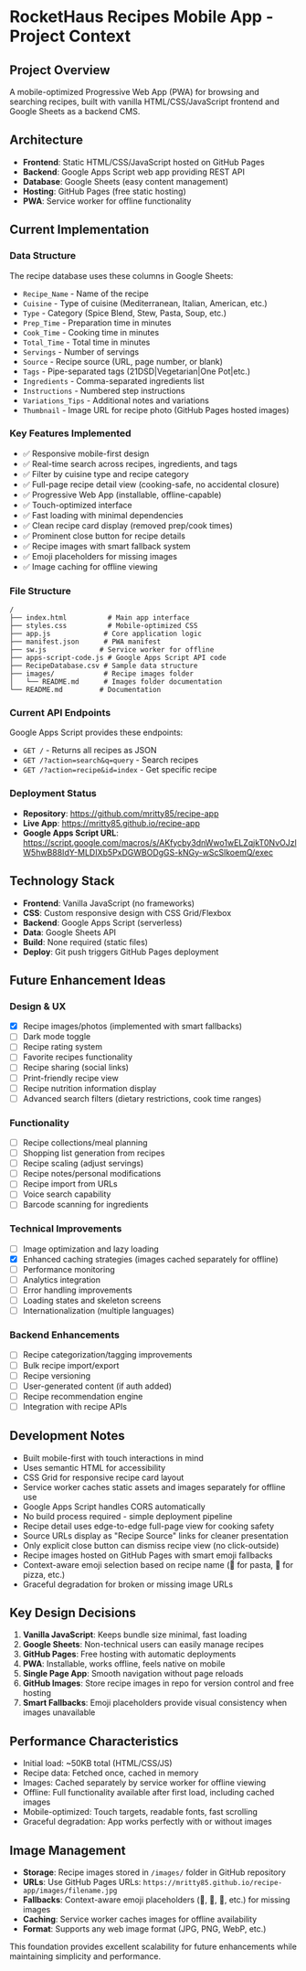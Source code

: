 # RocketHaus Recipes Mobile App - Project Context

## Project Overview
A mobile-optimized Progressive Web App (PWA) for browsing and searching recipes, built with vanilla HTML/CSS/JavaScript frontend and Google Sheets as a backend CMS.

## Architecture
- **Frontend**: Static HTML/CSS/JavaScript hosted on GitHub Pages
- **Backend**: Google Apps Script web app providing REST API
- **Database**: Google Sheets (easy content management)
- **Hosting**: GitHub Pages (free static hosting)
- **PWA**: Service worker for offline functionality

## Current Implementation

### Data Structure
The recipe database uses these columns in Google Sheets:
- `Recipe_Name` - Name of the recipe
- `Cuisine` - Type of cuisine (Mediterranean, Italian, American, etc.)
- `Type` - Category (Spice Blend, Stew, Pasta, Soup, etc.)
- `Prep_Time` - Preparation time in minutes
- `Cook_Time` - Cooking time in minutes  
- `Total_Time` - Total time in minutes
- `Servings` - Number of servings
- `Source` - Recipe source (URL, page number, or blank)
- `Tags` - Pipe-separated tags (21DSD|Vegetarian|One Pot|etc.)
- `Ingredients` - Comma-separated ingredients list
- `Instructions` - Numbered step instructions
- `Variations_Tips` - Additional notes and variations
- `Thumbnail` - Image URL for recipe photo (GitHub Pages hosted images)

### Key Features Implemented
- ✅ Responsive mobile-first design
- ✅ Real-time search across recipes, ingredients, and tags
- ✅ Filter by cuisine type and recipe category
- ✅ Full-page recipe detail view (cooking-safe, no accidental closure)
- ✅ Progressive Web App (installable, offline-capable)
- ✅ Touch-optimized interface
- ✅ Fast loading with minimal dependencies
- ✅ Clean recipe card display (removed prep/cook times)
- ✅ Prominent close button for recipe details
- ✅ Recipe images with smart fallback system
- ✅ Emoji placeholders for missing images
- ✅ Image caching for offline viewing

### File Structure
```
/
├── index.html          # Main app interface
├── styles.css          # Mobile-optimized CSS
├── app.js             # Core application logic
├── manifest.json      # PWA manifest
├── sw.js             # Service worker for offline
├── apps-script-code.js # Google Apps Script API code
├── RecipeDatabase.csv # Sample data structure
├── images/            # Recipe images folder
│   └── README.md      # Images folder documentation
└── README.md         # Documentation
```

### Current API Endpoints
Google Apps Script provides these endpoints:
- `GET /` - Returns all recipes as JSON
- `GET /?action=search&q=query` - Search recipes
- `GET /?action=recipe&id=index` - Get specific recipe

### Deployment Status
- **Repository**: https://github.com/mritty85/recipe-app
- **Live App**: https://mritty85.github.io/recipe-app
- **Google Apps Script URL**: https://script.google.com/macros/s/AKfycby3dnWwo1wELZqjkT0NvOJzlW5hwB88IdY-MLDIXb5PxDGWBODgGS-kNGy-wScSlkoemQ/exec

## Technology Stack
- **Frontend**: Vanilla JavaScript (no frameworks)
- **CSS**: Custom responsive design with CSS Grid/Flexbox
- **Backend**: Google Apps Script (serverless)
- **Data**: Google Sheets API
- **Build**: None required (static files)
- **Deploy**: Git push triggers GitHub Pages deployment

## Future Enhancement Ideas

### Design & UX
- [x] Recipe images/photos (implemented with smart fallbacks)
- [ ] Dark mode toggle
- [ ] Recipe rating system
- [ ] Favorite recipes functionality
- [ ] Recipe sharing (social links)
- [ ] Print-friendly recipe view
- [ ] Recipe nutrition information display
- [ ] Advanced search filters (dietary restrictions, cook time ranges)

### Functionality
- [ ] Recipe collections/meal planning
- [ ] Shopping list generation from recipes
- [ ] Recipe scaling (adjust servings)
- [ ] Recipe notes/personal modifications
- [ ] Recipe import from URLs
- [ ] Voice search capability
- [ ] Barcode scanning for ingredients

### Technical Improvements
- [ ] Image optimization and lazy loading
- [x] Enhanced caching strategies (images cached separately for offline)
- [ ] Performance monitoring
- [ ] Analytics integration
- [ ] Error handling improvements
- [ ] Loading states and skeleton screens
- [ ] Internationalization (multiple languages)

### Backend Enhancements
- [ ] Recipe categorization/tagging improvements
- [ ] Bulk recipe import/export
- [ ] Recipe versioning
- [ ] User-generated content (if auth added)
- [ ] Recipe recommendation engine
- [ ] Integration with recipe APIs

## Development Notes
- Built mobile-first with touch interactions in mind
- Uses semantic HTML for accessibility
- CSS Grid for responsive recipe card layout
- Service worker caches static assets and images separately for offline use
- Google Apps Script handles CORS automatically
- No build process required - simple deployment pipeline
- Recipe detail uses edge-to-edge full-page view for cooking safety
- Source URLs display as "Recipe Source" links for cleaner presentation
- Only explicit close button can dismiss recipe view (no click-outside)
- Recipe images hosted on GitHub Pages with smart emoji fallbacks
- Context-aware emoji selection based on recipe name (🍝 for pasta, 🍕 for pizza, etc.)
- Graceful degradation for broken or missing image URLs

## Key Design Decisions
1. **Vanilla JavaScript**: Keeps bundle size minimal, fast loading
2. **Google Sheets**: Non-technical users can easily manage recipes
3. **GitHub Pages**: Free hosting with automatic deployments
4. **PWA**: Installable, works offline, feels native on mobile
5. **Single Page App**: Smooth navigation without page reloads
6. **GitHub Images**: Store recipe images in repo for version control and free hosting
7. **Smart Fallbacks**: Emoji placeholders provide visual consistency when images unavailable

## Performance Characteristics
- Initial load: ~50KB total (HTML/CSS/JS)
- Recipe data: Fetched once, cached in memory
- Images: Cached separately by service worker for offline viewing
- Offline: Full functionality available after first load, including cached images
- Mobile-optimized: Touch targets, readable fonts, fast scrolling
- Graceful degradation: App works perfectly with or without images

## Image Management
- **Storage**: Recipe images stored in `/images/` folder in GitHub repository
- **URLs**: Use GitHub Pages URLs: `https://mritty85.github.io/recipe-app/images/filename.jpg`
- **Fallbacks**: Context-aware emoji placeholders (🍝, 🍕, 🍗, etc.) for missing images
- **Caching**: Service worker caches images for offline availability
- **Format**: Supports any web image format (JPG, PNG, WebP, etc.)

This foundation provides excellent scalability for future enhancements while maintaining simplicity and performance.